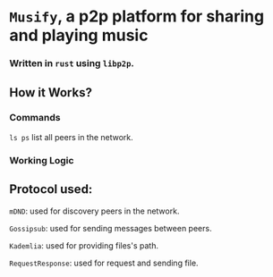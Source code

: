 # `Musify`, a p2p platform for sharing and playing music 
### Written in `rust` using `libp2p`.

## How it Works?
### Commands
`ls ps` list all peers in the network.

### Working Logic
## Protocol used: 
`mDND`: used for discovery peers in the network.

`Gossipsub`: used for sending messages between peers.

`Kademlia`: used for providing files's path.

`RequestResponse`: used for request and sending file.